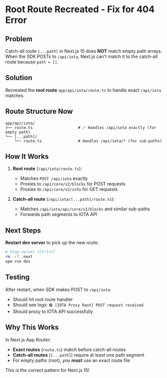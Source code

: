# Root Route Recreated - Fix for 404 Error

## Problem
Catch-all route `[...path]` in Next.js 15 does **NOT** match empty path arrays. When the SDK POSTs to `/api/iota`, Next.js can't match it to the catch-all route because `path = []`.

## Solution
Recreated the **root route** `app/api/iota/route.ts` to handle exact `/api/iota` matches.

## Route Structure Now

```
app/api/iota/
├── route.ts                    # ✅ Handles /api/iota exactly (for empty path)
└── [...path]/
    └── route.ts                # Handles /api/iota/* (for sub-paths)
```

## How It Works

1. **Root route** (`/api/iota/route.ts`):
   - Matches `POST /api/iota` exactly
   - Proxies to `/api/core/v2/blocks` for POST requests
   - Proxies to `/api/core/v2/info` for GET requests

2. **Catch-all route** (`/api/iota/[...path]/route.ts`):
   - Matches `/api/iota/api/core/v2/blocks` and similar sub-paths
   - Forwards path segments to IOTA API

## Next Steps

**Restart dev server** to pick up the new route:
```bash
# Stop server (Ctrl+C)
rm -rf .next
npm run dev
```

## Testing

After restart, when SDK makes POST to `/api/iota`:
- Should hit root route handler
- Should see logs: `🟢 [IOTA Proxy Root] POST request received`
- Should proxy to IOTA API successfully

## Why This Works

In Next.js App Router:
- **Exact routes** (`route.ts`) match before catch-all routes
- **Catch-all routes** (`[...path]`) require at least one path segment
- For empty paths (root), you **must** use an exact route file

This is the correct pattern for Next.js 15!

